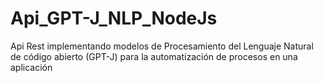 # Api_GPT-J_NLP_NodeJs
Api Rest implementando modelos de Procesamiento del Lenguaje Natural de código abierto (GPT-J) para la automatización de procesos en una aplicación
